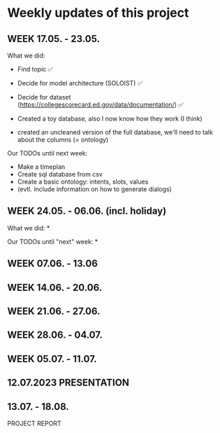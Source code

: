 # Weekly updates of this project

## WEEK 17.05. - 23.05.
What we did:
* Find topic :white_check_mark:
* Decide for model architecture (SOLOIST) :white_check_mark:
* Decide for dataset (https://collegescorecard.ed.gov/data/documentation/) :white_check_mark:

* Created a toy database, also I now know how they work (I think)
* created an uncleaned version of the full database, we'll need to talk about the columns (= ontology)

Our TODOs until next week:
* Make a timeplan 
* Create sql database from csv
* Create a basic ontology: intents, slots, values
* (evtl. include information on how to generate dialogs)

## WEEK 24.05. - 06.06. (incl. holiday)
What we did:
* 

Our TODOs until "next" week:
* 

## WEEK 07.06. - 13.06

## WEEK 14.06. - 20.06.

## WEEK 21.06. - 27.06.

## WEEK 28.06. - 04.07.

## WEEK 05.07. - 11.07.

## 12.07.2023 PRESENTATION

## 13.07. - 18.08. 
PROJECT REPORT